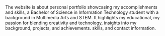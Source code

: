 The website is about personal portfolio showcasing my accomplishments and skills, a Bachelor of Science in Information Technology student with a background in Multimedia Arts and STEM. It highlights my educational, my passion for blending creativity and technology, insights into my background, projects, and achievements.  skills, and contact information.

